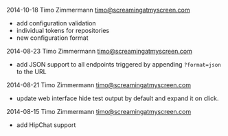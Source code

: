 2014-10-18 Timo Zimmermann <timo@screamingatmyscreen.com>

* add configuration validation
* individual tokens for repositories
* new configuration format

2014-08-23 Timo Zimmermann <timo@screamingatmyscreen.com>

* add JSON support to all endpoints
  triggered by appending `?format=json` to the URL

2014-08-21 Timo Zimmermann <timo@screamingatmyscreen.com>

* update web interface
  hide test output by default and expand it on click.

2014-08-15 Timo Zimmermann <timo@screamingatmyscreen.com>

* add HipChat support
